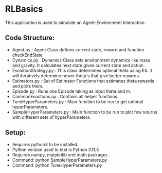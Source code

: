 # RLBasics

This application is used to simulate an Agent-Environment Interaction.

## Code Structure:

- Agent.py : Agent Class defines current state, reward and function checkEndState
- Dynamics.py : Dynamics Class sets environment dynamics like mass and gravity. It calculates next state given current state and action.
- EvolutionStrategy.py : This class determines optimal theta using ES. It will iteratively determine newer theta's that give better rewards.
- Estimators.py : Set of Estimator Functions that estimates theta rewards and plots them.
- Episode.py : Runs one Episode taking as input theta and m.
- CommonFunctions.py : Contains all helper functions.
- TuneHyperParameters.py : Main function to be run to get optimal hyperParameters.
- SampleHyperParameters.py : Main function to be run to plot few returns with different sets of hyperParameters.

## Setup:

- Requires python3 to be installed. 
- Python version used to test is Python 3.11.5
- Requires numpy, matplotlib and math packages.
- Command: python SampleHyperParameters.py
- Command: python TuneHyperParameters.py
